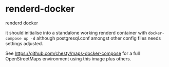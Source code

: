 # renderd-docker

renderd docker

it should initialise into a standalone working renderd container with `docker-compose up -d`
although postgresql.conf amongst other config files needs settings adjusted.

See https://github.com/chesty/maps-docker-compose for a full OpenStreetMaps environment
using this image plus others.
